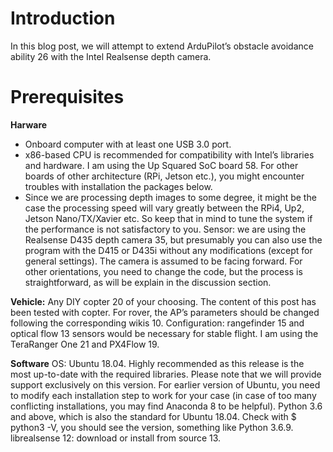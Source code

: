 # Introduction
In this blog post, we will attempt to extend ArduPilot’s obstacle avoidance ability 26 with the Intel Realsense depth camera.
# Prerequisites 
**Harware**
- Onboard computer with at least one USB 3.0 port.
- x86-based CPU is recommended for compatibility with Intel’s libraries and hardware. I am using the Up Squared SoC board 58. For other boards of other architecture (RPi, Jetson etc.), you might encounter troubles with installation the packages below.
- Since we are processing depth images to some degree, it might be the case the processing speed will vary greatly between the RPi4, Up2, Jetson Nano/TX/Xavier etc. So keep that in mind to tune the system if the performance is not satisfactory to you.
Sensor: we are using the Realsense D435 depth camera 35, but presumably you can also use the program with the D415 or D435i without any modifications (except for general settings).
The camera is assumed to be facing forward. For other orientations, you need to change the code, but the process is straightforward, as will be explain in the discussion section.

**Vehicle:**
Any DIY copter 20 of your choosing. The content of this post has been tested with copter. For rover, the AP’s parameters should be changed following the corresponding wikis 10.
Configuration: rangefinder 15 and optical flow 13 sensors would be necessary for stable flight. I am using the TeraRanger One 21 and PX4Flow 19.

**Software**
OS: Ubuntu 18.04. Highly recommended as this release is the most up-to-date with the required libraries.
Please note that we will provide support exclusively on this version. For earlier version of Ubuntu, you need to modify each installation step to work for your case (in case of too many conflicting installations, you may find Anaconda 8 to be helpful).
Python 3.6 and above, which is also the standard for Ubuntu 18.04. Check with $ python3 -V, you should see the version, something like Python 3.6.9.
librealsense 12: download or install from source 13.
